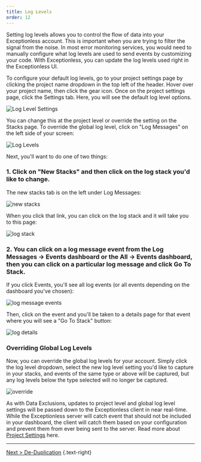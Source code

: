 ```yaml
---
title: Log Levels
order: 12
---
```


Setting log levels allows you to control the flow of data into your Exceptionless account. This is important when you are trying to filter the signal from the noise. In most error monitoring services, you would need to manually configure what log levels are used to send events by customizing your code. With Exceptionless, you can update the log levels used right in the Exceptionless UI.

To configure your default log levels, go to your project settings page by clicking the project name dropdown in the top left of the header. Hover over your project name, then click the gear icon. Once on the project settings page, click the Settings tab. Here, you will see the default log level options.

![Log Level Settings](img/default_log_levels.png)

You can change this at the project level or override the setting on the Stacks page. To override the global log level, click on "Log Messages" on the left side of your screen:

![Log Levels](./img/logleveldashboard.png)

Next, you'll want to do one of two things:

### 1. Click on "New Stacks" and then click on the log stack you'd like to change.

The new stacks tab is on the left under Log Messages:

![new stacks](./img/newstacks.png)

When you click that link, you can click on the log stack and it will take you to this page:

![log stack](./img/logstack.png)

### 2. You can click on a log message event from the Log Messages -> Events dashboard or the All -> Events dashboard, then you can click on a particular log message and click Go To Stack.

If you click Events, you'll see all log events (or all events depending on the dashboard you've chosen):

![log message events](./img/logmessageevents.png)

Then, click on the event and you'll be taken to a details page for that event where you will see a "Go To Stack" button:

![log details](./img/logdetails.png)

### Overriding Global Log Levels

Now, you can override the global log levels for your account. Simply click the log level dropdown, select the new log level setting you'd like to capture in your stacks, and events of the same type or above will be captured, but any log levels below the type selected will no longer be captured.

![override](./img/override.png)

As with Data Exclusions, updates to project level and global log level settings will be passed down to the Exceptionless client in near real-time. While the Exceptionless server will catch event that should not be included in your dashboard, the client will catch them based on your configuration and prevent them from ever being sent to the server. Read more about [Project Settings](project-settings.md) here.

---

[Next > De-Duplication](deduplication.md) {.text-right}
